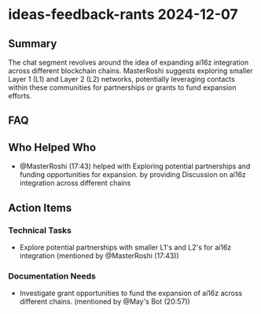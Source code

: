 # ideas-feedback-rants 2024-12-07

## Summary
The chat segment revolves around the idea of expanding ai16z integration across different blockchain chains. MasterRoshi suggests exploring smaller Layer 1 (L1) and Layer 2 (L2) networks, potentially leveraging contacts within these communities for partnerships or grants to fund expansion efforts.

## FAQ


## Who Helped Who
- @MasterRoshi (17:43) helped  with Exploring potential partnerships and funding opportunities for expansion. by providing Discussion on ai16z integration across different chains

## Action Items

### Technical Tasks
- Explore potential partnerships with smaller L1's and L2's for ai16z integration (mentioned by @MasterRoshi (17:43))

### Documentation Needs
- Investigate grant opportunities to fund the expansion of ai16z across different chains. (mentioned by @May's Bot (20:57))